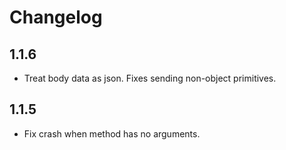 # Changelog

## 1.1.6

- Treat body data as json. Fixes sending non-object primitives.

## 1.1.5

- Fix crash when method has no arguments.
